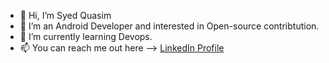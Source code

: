 - 👋 Hi, I’m Syed Quasim
- 👀 I’m an Android Developer and interested in Open-source contribtution.
- 🌱 I’m currently learning Devops.
- 📫 You can reach me out here --> [LinkedIn Profile](www.linkedin.com/in/syedmdquasim-3008)

<!---
HawkItzme/HawkItzme is a ✨ special ✨ repository because its `README.md` (this file) appears on your GitHub profile.
You can click the Preview link to take a look at your changes.
--->
